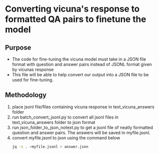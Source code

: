 # Converting vicuna's response to formatted QA pairs to finetune the model
## Purpose
- The code for fine-tuning the vicuna model must take in a JSON file format with question and answer pairs instead of JSONL format given by vicunas response
- This file will be able to help convert our output into a JSON file to be used for fine-tuning.

## Methodology
1) place jsonl file/files containing vicuna response in text_vicuna_answers folder
2) run batch_convert_jsonl.py to convert all jsonl files in text_vicuna_answers folder to json format
3) run json_folder_to_json_notext.py to get a jsonl file of neatly formatted question and answer pairs. The answers will be saved in myfile.jsonl.
4) convert myfile.jsonl to json using the command below
   ```bash
   jq -s . <myfile.jsonl > answer.json
   ```

